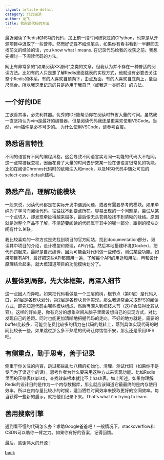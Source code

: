 ```yaml
---
layout: article-detail
category: 代码阅读 
author: 龙飞 
title: 我阅读代码的方法 
---
```


最近阅读了Redis和NSQ的代码，加上前一段时间研究过的CPython，也算是从开源项目中汲取了一些营养。然而好记性不如烂笔头，如果你有看书看到一半翻回去找前文的经验的话，you know what I means.
在记录代码给我的收获之前，我想先探讨一下阅读代码的方法。

网上有非常多的“如果阅读XX源码”之类的文章，但我认为并不存在一种普适的阅读方法。比如有的人只是想了解Redis里面跳表的实现方式，他就没有必要去关注整个Redis的体系。有的人喜欢自顶向下，由点及面，有的人喜欢自底向上，垒百尺高台。所以我这里记录的只是适用于我自己（或我这一类码农）的方法。

##  一个好的IDE
工欲善其事，必先利其器。优秀的IDE能帮助你在阅读时节省大量的时间。虽然我一直坚持认为vim是最好的编辑器，但是阅读代码我还是更喜欢使用VSCode。当然，vim插件是必不可少的。
为什么使用VSCode，请参考百度。

##  熟悉语言特性
不同的语言有不同的编程风格，这会导致不同语言实现同一功能的代码大不相同。这一点常被我忽视，因而花费了大量的时间去研究某一段在该语言很常见的功能。比如在阅读Chronos代码时的依赖注入和mock，以及NSQ代码中随处可见的select-case-default结构。

##  熟悉产品，理解功能模块
一般来说，阅读代码都是在实际开发中遇到问题，或者有需要参考的模块。如果单纯为了学习而阅读代码，往往找不到要点所在。容易出现的一个问题是，尝试从某一个点切入，却发现牵扯得越来越多，最后像无头苍蝇般找不到清晰的脉络。原因就是对整个产品不了解，不清楚要阅读的代码属于其中的哪一部分，跟别的模块之间有什么关联。

我比较喜欢的一种方式是先找到项目的官方网站，找到documentation部分，阅读其中项目的介绍，设计模型和原理，API介绍。然后本地搭建环境(Docker)，把代码跑起来。最好是自己编译，因为可能会对代码做一些修改，测试某些功能。如果项目有API，最好把这些API都调用一遍，了解每个API的用途和用法。再和设计原理结合起来，就大概知道项目的功能模块划分了。

##  从整体到局部，先大体框架，再深入细节
这一点因人而异吧。如果把代码看做是一个三层的树，根节点（第0层）是代码入口，第1层是各模块划分，第2层是各模块具体实现。那么我通常会采取BFS的阅读方式，即先知道代码由哪些模块组成，然后再深入到细枝末节（这样会显得比较从容）。这样的好处是，你有充分的想象空间从脑子里面设想自己的实现方式，对比发现自己的差距。同时也能更加清晰地把握代码的走向。不好的地方就是，需要的buffer比较多，可能会花费比较多的精力在代码的跳转上，落到具体实现代码的时间比较长一些。如果跳过那么多不熟悉的代码让你惴惴不安，那么还是采用DFS吧。

##  有侧重点，勤于思考，善于记录
侧重于你关注的内容，跳过那些乱七八糟的初始化、清理、测试代码（如果你不是专门为了读这个的话）。思考作者为什么要采用这种方式来实现功能。比如Redis里面的压缩表(ziplist)，查找效率根本就比不上hash表。如上所述，如果你理解Redis的设计目的是作为一个内存数据库，那么就应该知道它最最终的是内存使用效率，所以在内存量比较小的时候，适当牺牲时间效率来换取更好的空间效率。每当获得一些新的启示，就把他们记录下来。That's what i'm trying to learn.

##  善用搜索引擎
遇到看不懂的代码怎么办？求助Google爸爸吧！一般情况下，stackoverflow和CSDN可以助你一臂之力。如果你有好的答案，记得回馈。

最后，感谢伟大的开源！

[back](./)
